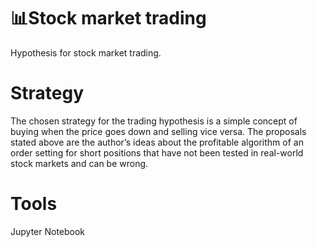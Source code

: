 # :bar_chart:Stock market trading
Hypothesis for stock market trading.
</br>
# Strategy
The chosen strategy for the trading hypothesis is a simple concept of buying when the price goes down and selling vice versa. The proposals stated above are the author’s ideas about the profitable algorithm of an order setting for short positions that have not been tested in real-world stock markets and can be wrong.
</br>
# Tools
Jupyter Notebook
